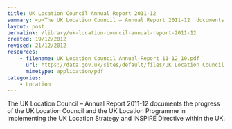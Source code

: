 ```yaml
---
title: UK Location Council Annual Report 2011-12
summary: <p>The UK Location Council – Annual Report 2011-12  documents the progress of the UK Location Council and the UK Location Programme in implementing the UK Location Strategy and INSPIRE Directive within the UK.</p>
layout: post
permalink: /library/uk-location-council-annual-report-2011-12
created: 19/12/2012
revised: 21/12/2012
resources:
    - filename: UK Location Council Annual Report 11-12_10.pdf
      url: https://data.gov.uk/sites/default/files/UK Location Council Annual Report 11-12_10.pdf
      mimetype: application/pdf
categories:
    - Location
---
```


<p>The UK Location Council – Annual Report 2011-12  documents the progress of the UK Location Council and the UK Location Programme in implementing the UK Location Strategy and INSPIRE Directive within the UK.</p>
